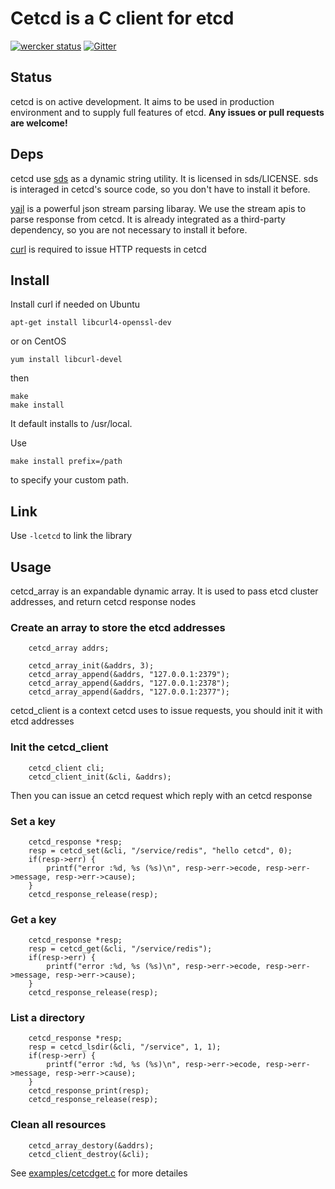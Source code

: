 # Cetcd is a C client for etcd

[![wercker status](https://app.wercker.com/status/cc417f5b6e093b4d0b962580a3d022cb/s/master "wercker status")](https://app.wercker.com/project/bykey/cc417f5b6e093b4d0b962580a3d022cb)
[![Gitter](https://badges.gitter.im/Join%20Chat.svg)](https://gitter.im/shafreeck/cetcd?utm_source=badge&utm_medium=badge&utm_campaign=pr-badge)

## Status
 cetcd is on active development. It aims to be used in production environment and to supply full features of etcd.
 **Any issues or pull requests are welcome!**

## Deps 
 cetcd use [sds](https://github.com/antirez/sds) as a dynamic string utility.  It is licensed in sds/LICENSE.
 sds is interaged in cetcd's source code, so you don't have to install it before.

 [yajl](https://github.com/lloyd/yajl) is a powerful json stream parsing libaray. We use the stream apis to 
 parse response from cetcd. It is already integrated as a third-party dependency, so you are not necessary to
 install it before.

 [curl](http://curl.haxx.se/download.html) is required to issue HTTP requests in cetcd

## Install

Install curl if needed
on Ubuntu
```
apt-get install libcurl4-openssl-dev
```
or on CentOS
```
yum install libcurl-devel
```
then
 ```
 make 
 make install
 ```
 It default installs to /usr/local.

 Use 
 ```
 make install prefix=/path
 ```
 to specify your custom path.

## Link
 Use `-lcetcd` to link the library

## Usage
cetcd_array is an expandable dynamic array. It is used to pass etcd cluster addresses, and return cetcd response nodes

### Create an array to store the etcd addresses
```
    cetcd_array addrs;

    cetcd_array_init(&addrs, 3);
    cetcd_array_append(&addrs, "127.0.0.1:2379");
    cetcd_array_append(&addrs, "127.0.0.1:2378");
    cetcd_array_append(&addrs, "127.0.0.1:2377");
```

cetcd_client is a context cetcd uses to issue requests, you should init it with etcd addresses
### Init the cetcd_client
```
    cetcd_client cli;
    cetcd_client_init(&cli, &addrs);
```

Then you can issue an cetcd request which reply with an cetcd response
### Set a key
```
    cetcd_response *resp;
    resp = cetcd_set(&cli, "/service/redis", "hello cetcd", 0);
    if(resp->err) {
        printf("error :%d, %s (%s)\n", resp->err->ecode, resp->err->message, resp->err->cause);
    }
    cetcd_response_release(resp);
```

### Get a key
```
    cetcd_response *resp;
    resp = cetcd_get(&cli, "/service/redis");
    if(resp->err) {
        printf("error :%d, %s (%s)\n", resp->err->ecode, resp->err->message, resp->err->cause);
    }
    cetcd_response_release(resp);
```
### List a directory
```
    cetcd_response *resp;
    resp = cetcd_lsdir(&cli, "/service", 1, 1);
    if(resp->err) {
        printf("error :%d, %s (%s)\n", resp->err->ecode, resp->err->message, resp->err->cause);
    }
    cetcd_response_print(resp);
    cetcd_response_release(resp);
```

### Clean all resources
```
    cetcd_array_destory(&addrs);
    cetcd_client_destroy(&cli);
```
See [examples/cetcdget.c](https://github.com/shafreeck/cetcd/blob/master/examples/cetcdget.c) for more detailes
